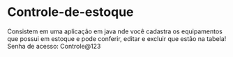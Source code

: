 # Controle-de-estoque
Consistem em uma aplicação em java nde você cadastra os equipamentos que possui em estoque e pode conferir, editar e excluir que estão na tabela!
Senha de acesso:  Controle@123
